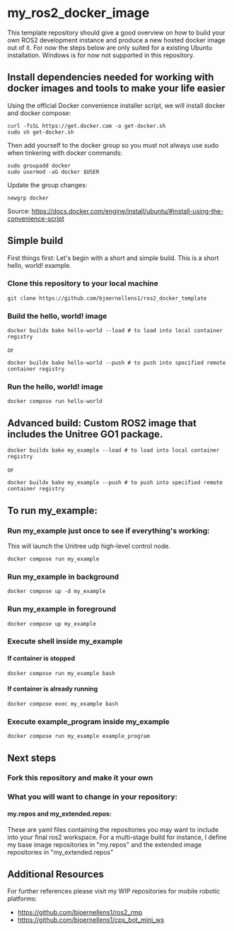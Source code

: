# my_ros2_docker_image

This template repository should give a good overview on how to build your own ROS2 development instance and produce a new hosted docker image out of it.
For now the steps below are only suited for a existing Ubuntu installation. Windows is for now not supported in this repository.

## Install dependencies needed for working with docker images and tools to make your life easier
Using the official Docker convenience installer script, we will install docker and docker compose:
```
curl -fsSL https://get.docker.com -o get-docker.sh
sudo sh get-docker.sh
```
Then add yourself to the docker group so you must not always use sudo when tinkering with docker commands:
```
sudo groupadd docker
sudo usermod -aG docker $USER
```
Update the group changes:
```
newgrp docker
```
Source: https://docs.docker.com/engine/install/ubuntu/#install-using-the-convenience-script

## Simple build
First things first: Let's begin with a short and simple build. This is a short hello, world! example.
### Clone this repository to your local machine
```
git clone https://github.com/bjoernellens1/ros2_docker_template
```
### Build the hello, world! image
```
docker buildx bake hello-world --load # to load into local container registry
```
or
```
docker buildx bake hello-world --push # to push into specified remote container registry
```
### Run the hello, world! image
```
docker compose run hello-world
```

## Advanced build: Custom ROS2 image that includes the Unitree GO1 package.
```
docker buildx bake my_example --load # to load into local container registry
```
or
```
docker buildx bake my_example --push # to push into specified remote container registry
```
## To run my_example:
### Run my_example just once to see if everything's working:
This will launch the Unitree udp high-level control node.
```
docker compose run my_example
```
### Run my_example in background
```
docker compose up -d my_example
```
### Run my_example in foreground
```
docker compose up my_example
```
### Execute shell inside my_example
#### If container is stopped
```
docker compose run my_example bash
```
#### If container is already running
```
docker compose exec my_example bash
```
### Execute example_program inside my_example
```
docker compose run my_example example_program
```

## Next steps
### Fork this repository and make it your own
### What you will want to change in your repository:
#### my.repos and my_extended.repos:
These are yaml files containing the repositories you may want to include into your final ros2 workspace.
For a multi-stage build for instance, I define my base image repositories in "my.repos" and the extended image repositories in "my_extended.repos"

## Additional Resources
For further references please visit my WIP repositories for mobile robotic platforms:
- https://github.com/bjoernellens1/ros2_rmp
- https://github.com/bjoernellens1/cps_bot_mini_ws
